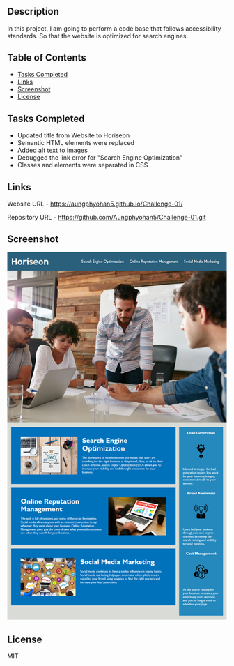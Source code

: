 
# <Horiseon>

## Description
In this project, I am going to perform a code base that follows accessibility standards. So that the website is optimized for search engines.


## Table of Contents

- [Tasks Completed](#TaskCompleted)
- [Links](#Links)
- [Screenshot](#Screenshot)
- [License](#license)

## Tasks Completed

- Updated title from Website to Horiseon
- Semantic HTML elements were replaced 
- Added alt text to images
- Debugged the link error for "Search Engine Optimization"
- Classes and elements were separated in CSS


## Links

Website URL     - https://aungphyohan5.github.io/Challenge-01/

Repository URL  - https://github.com/Aungphyohan5/Challenge-01.git

## Screenshot

![App Screenshot](./assets/images/01-html-css-git-homework.png)

## License

MIT
